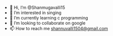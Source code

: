 - 👋 Hi, I’m @Shanmugavalli15
- 👀 I’m interested in singing
- 🌱 I’m currently learning c programming
- 💞️ I’m looking to collaborate on google
- 📫 How to reach me shannuvalli1504@gmail.com

<!---
Shanmugavalli15/Shanmugavalli15 is a ✨ special ✨ repository because its `README.md` (this file) appears on your GitHub profile.
You can click the Preview link to take a look at your changes.
--->
